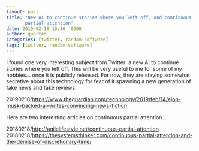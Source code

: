 ```yaml
---
layout: post
title: "New AI to continue stories where you left off, and continuous
       partial attention"
date: 2019-02-18 15:16 -0600
author: quorten
categories: [twitter, random-software]
tags: [twitter, random-software]
---
```


I found one very interesting subject from Twitter: a new AI to
continue stories where you left off.  This will be very useful to me
for some of my hobbies... once it is publicly released.  For now, they
are staying somewhat secretive about this technology for fear of it
spawning a new generation of fake news and fake reviews.

20190218/https://www.theguardian.com/technology/2019/feb/14/elon-musk-backed-ai-writes-convincing-news-fiction

Here are two interesting articles on continuous partial attention.

20180218/http://agilelifestyle.net/continuous-partial-attention  
20180218/https://thesystemsthinker.com/continuous-partial-attention-and-the-demise-of-discretionary-time/
